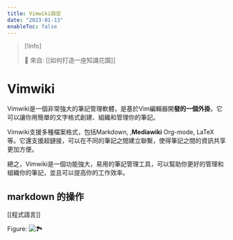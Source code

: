 ```yaml
---
title: Vimwiki設定
date: "2023-01-13"
enableToc: false
---
```


> [!info]
>
> 🌱 來自: [[如何打造一座知識花園]]

# Vimwiki
Vimwiki是一個非常強大的筆記管理軟體，是基於Vim編輯器開**發的一個外掛**。它可以讓你用簡單的文字格式創建、組織和管理你的筆記。

Vimwiki支援多種檔案格式，包括Markdown, ,**Mediawiki** Org-mode, LaTeX等。它還支援超鏈接，可以在不同的筆記之間建立聯繫，使得筆記之間的資訊共享更加方便。

總之，Vimwiki是一個功能強大，易用的筆記管理工具，可以幫助你更好的管理和組織你的筆記，並且可以提高你的工作效率。

## markdown 的操作


<script src="https://gist.github.com/htlin222/46766160b30bab6be7826e89707e9a85.js"></script>

[[程式語言]]


Figure: ![🏞️](https://i.imgur.com/8ksahg0.png)


